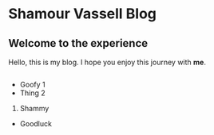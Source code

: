 # Shamour Vassell Blog
## Welcome to the experience

Hello, this is my blog. I hope you enjoy this journey with **me**.

```sql

```
- Goofy 1
- Thing 2
1. Shammy
* Goodluck
